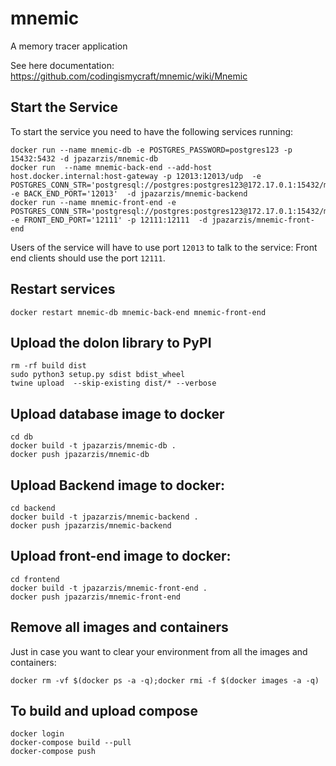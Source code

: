 # mnemic
A memory tracer application

See here documentation: https://github.com/codingismycraft/mnemic/wiki/Mnemic

## Start the Service

To start the service you need to have the following services running:

```
docker run --name mnemic-db -e POSTGRES_PASSWORD=postgres123 -p 15432:5432 -d jpazarzis/mnemic-db
docker run  --name mnemic-back-end --add-host host.docker.internal:host-gateway -p 12013:12013/udp  -e POSTGRES_CONN_STR='postgresql://postgres:postgres123@172.17.0.1:15432/mnemic' -e BACK_END_PORT='12013'  -d jpazarzis/mnemic-backend
docker run --name mnemic-front-end -e POSTGRES_CONN_STR='postgresql://postgres:postgres123@172.17.0.1:15432/mnemic'  -e FRONT_END_PORT='12111' -p 12111:12111  -d jpazarzis/mnemic-front-end
```

Users of the service will have to use port `12013` to talk to the service:
Front end clients should use the port `12111`.

## Restart services
```
docker restart mnemic-db mnemic-back-end mnemic-front-end
```

## Upload the dolon library to PyPI
```
rm -rf build dist
sudo python3 setup.py sdist bdist_wheel
twine upload  --skip-existing dist/* --verbose
```

## Upload database image to docker
```
cd db
docker build -t jpazarzis/mnemic-db .
docker push jpazarzis/mnemic-db
```

## Upload Backend image to docker:
```
cd backend
docker build -t jpazarzis/mnemic-backend .
docker push jpazarzis/mnemic-backend
```

## Upload front-end image to docker:
```
cd frontend
docker build -t jpazarzis/mnemic-front-end .
docker push jpazarzis/mnemic-front-end
```

## Remove all images and containers

Just in case you want to clear your environment from all the images and 
containers: 
```
docker rm -vf $(docker ps -a -q);docker rmi -f $(docker images -a -q)
```

## To build and upload compose
```
docker login
docker-compose build --pull
docker-compose push
```